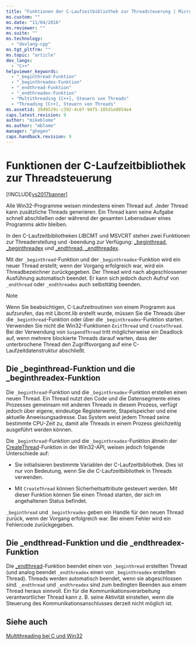 ```yaml
---
title: "Funktionen der C-Laufzeitbibliothek zur Threadsteuerung | Microsoft Docs"
ms.custom: ""
ms.date: "11/04/2016"
ms.reviewer: ""
ms.suite: ""
ms.technology: 
  - "devlang-cpp"
ms.tgt_pltfrm: ""
ms.topic: "article"
dev_langs: 
  - "C++"
helpviewer_keywords: 
  - "_beginthread-Funktion"
  - "_beginthreadex-Funktion"
  - "_endthread-Funktion"
  - "_endthreadex-Funktion"
  - "Multithreading [C++], Steuern von Threads"
  - "Threading [C++], Steuern von Threads"
ms.assetid: 39d0529c-c392-4c6f-94f5-105d1e8054e4
caps.latest.revision: 9
author: "mikeblome"
ms.author: "mblome"
manager: "ghogen"
caps.handback.revision: 9
---
```

# Funktionen der C-Laufzeitbibliothek zur Threadsteuerung
[!INCLUDE[vs2017banner](../assembler/inline/includes/vs2017banner.md)]

Alle Win32\-Programme weisen mindestens einen Thread auf.  Jeder Thread kann zusätzliche Threads generieren.  Ein Thread kann seine Aufgabe schnell abschließen oder während der gesamten Lebensdauer eines Programms aktiv bleiben.  
  
 In den C\-Laufzeitbibliotheken LIBCMT und MSVCRT stehen zwei Funktionen zur Threaderstellung und \-beendung zur Verfügung: [\_beginthread, \_beginthreadex](../c-runtime-library/reference/beginthread-beginthreadex.md) und [\_endthread, \_endthreadex](../c-runtime-library/reference/endthread-endthreadex.md).  
  
 Mit der `_beginthread`\-Funktion und der `_beginthreadex`\-Funktion wird ein neuer Thread erstellt; wenn der Vorgang erfolgreich war, wird ein Threadbezeichner zurückgegeben.  Der Thread wird nach abgeschlossener Ausführung automatisch beendet. Er kann sich jedoch durch Aufruf von `_endthread` oder `_endthreadex` auch selbsttätig beenden.  
  
> [!NOTE]
>  Wenn Sie beabsichtigen, C\-Laufzeitroutinen von einem Programm aus aufzurufen, das mit Libcmt.lib erstellt wurde, müssen Sie die Threads über die `_beginthread`\-Funktion oder über die `_beginthreadex`\-Funktion starten.  Verwenden Sie nicht die Win32\-Funktionen `ExitThread` und `CreateThread`.  Bei der Verwendung von `SuspendThread` tritt möglicherweise ein Deadlock auf, wenn mehrere blockierte Threads darauf warten, dass der unterbrochene Thread den Zugriffsvorgang auf eine C\-Laufzeitdatenstruktur abschließt.  
  
##  <a name="_core_the__beginthread_function"></a> Die \_beginthread\-Funktion und die \_beginthreadex\-Funktion  
 Die `_beginthread`\-Funktion und die `_beginthreadex`\-Funktion erstellen einen neuen Thread.  Ein Thread nutzt den Code und die Datensegmente eines Prozesses gemeinsam mit anderen Threads in diesem Prozess, verfügt jedoch über eigene, eindeutige Registerwerte, Stapelspeicher und eine aktuelle Anweisungsadresse.  Das System weist jedem Thread seine bestimmte CPU\-Zeit zu, damit alle Threads in einem Prozess gleichzeitig ausgeführt werden können.  
  
 Die `_beginthread`\-Funktion und die `_beginthreadex`\-Funktion ähneln der [CreateThread](http://msdn.microsoft.com/library/windows/desktop/ms682453)\-Funktion in der Win32\-API, weisen jedoch folgende Unterschiede auf:  
  
-   Sie initialisieren bestimmte Variablen der C\-Laufzeitbibliothek.  Dies ist nur von Bedeutung, wenn Sie die C\-Laufzeitbibliothek in Threads verwenden.  
  
-   Mit `CreateThread` können Sicherheitsattribute gesteuert werden.  Mit dieser Funktion können Sie einen Thread starten, der sich im angehaltenen Status befindet.  
  
 `_beginthread` und `_beginthreadex` geben ein Handle für den neuen Thread zurück, wenn der Vorgang erfolgreich war. Bei einem Fehler wird ein Fehlercode zurückgegeben.  
  
##  <a name="_core_the__endthread_function"></a> Die \_endthread\-Funktion und die \_endthreadex\-Funktion  
 Die [\_endthread](../c-runtime-library/reference/endthread-endthreadex.md)\-Funktion beendet einen von `_beginthread` erstellten Thread \(und analog beendet `_endthreadex` einen von `_beginthreadex` erstellten Thread\).  Threads werden automatisch beendet, wenn sie abgeschlossen sind.  `_endthread` und `_endthreadex` sind zum bedingten Beenden aus einem Thread heraus sinnvoll.  Ein für die Kommunikationsverarbeitung verantwortlicher Thread kann z. B. seine Aktivität einstellen, wenn die Steuerung des Kommunikationsanschlusses derzeit nicht möglich ist.  
  
## Siehe auch  
 [Multithreading bei C und Win32](../parallel/multithreading-with-c-and-win32.md)